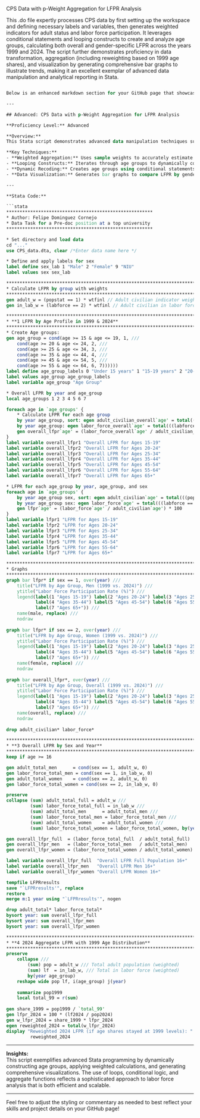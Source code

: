 CPS Data with p-Weight Aggregation for LFPR Analysis

This .do file expertly processes CPS data by first setting up the workspace and defining necessary labels and variables, then generates weighted indicators for adult status and labor force participation. It leverages conditional statements and looping constructs to create and analyze age groups, calculating both overall and gender-specific LFPR across the years 1999 and 2024. The script further demonstrates proficiency in data transformation, aggregation (including reweighting based on 1999 age shares), and visualization by generating comprehensive bar graphs to illustrate trends, making it an excellent exemplar of advanced data manipulation and analytical reporting in Stata.


```stata

Below is an enhanced markdown section for your GitHub page that showcases your CPS Data with p-Weight Aggregation for LFPR Analysis .do file. It includes clear headers, descriptive text, and a formatted code block to highlight your work:

---

## Advanced: CPS Data with p-Weight Aggregation for LFPR Analysis

**Proficiency Level:** Advanced

**Overview:**  
This Stata script demonstrates advanced data manipulation techniques such as weighted aggregations, looping constructs, dynamic recoding, and data visualization. It calculates the Labor Force Participation Rate (LFPR) across age groups and by sex for the years 1999 and 2024, and produces comparative bar graphs to illustrate trends over time.

**Key Techniques:**
- **Weighted Aggregation:** Uses sample weights to accurately estimate adult population and labor force participation.
- **Looping Constructs:** Iterates through age groups to dynamically compute LFPR for each subgroup.
- **Dynamic Recoding:** Creates age groups using conditional statements and labels them with meaningful categories.
- **Data Visualization:** Generates bar graphs to compare LFPR by gender and overall, facilitating a clear interpretation of trends.

---

**Stata Code:**

```stata
*******************************************************
* Author: Felipe Dominguez Cornejo
* Data Task for a Pre-doc position at a top university
*******************************************************

* Set directory and load data
cd "..."
use CPS_data.dta, clear /*Enter data name here */

* Define and apply labels for sex
label define sex_lab 1 "Male" 2 "Female" 9 "NIU"
label values sex sex_lab

****************************************************************************************
* Calculate LFPR by group with weights
****************************************************************************************
gen adult_w = (popstat == 1) * wtfinl // Adult civilian indicator weighted
gen in_lab_w = (labforce == 2) * wtfinl // Adult civilian in labor force indicator weighted

***************************************************************************************************
* **1 LFPR by Age Profile in 1999 & 2024**
***************************************************************************************************
* Create Age groups:
gen age_group = cond(age >= 15 & age <= 19, 1, ///
    cond(age >= 20 & age <= 24, 2, ///
    cond(age >= 25 & age <= 34, 3, ///
    cond(age >= 35 & age <= 44, 4, ///
    cond(age >= 45 & age <= 54, 5, ///
    cond(age >= 55 & age <= 64, 6, 7))))))
label define age_group_labels 0 "Under 15 years" 1 "15-19 years" 2 "20-24 years" 3 "25-34 years" 4 "35-44 years" 5 "45-54 years" 6 "55-64 years" 7 "65+ years"
label values age_group age_group_labels
label variable age_group "Age Group"

* Overall LFPR by year and age_group
local age_groups 1 2 3 4 5 6 7

foreach age in `age_groups' {
    * Calculate LFPR for each age group
    by year age_group, sort: egen adult_civilian_overall`age' = total(((popstat == 1) & (age_group == `age')) * wtfinl)
    by year age_group: egen labor_force_overall`age' = total(((labforce == 2) & (age_group == `age')) * wtfinl)
    gen overall_lfpr`age' = (labor_force_overall`age' / adult_civilian_overall`age') * 100
}
label variable overall_lfpr1 "Overall LFPR for Ages 15-19"
label variable overall_lfpr2 "Overall LFPR for Ages 20-24"
label variable overall_lfpr3 "Overall LFPR for Ages 25-34"
label variable overall_lfpr4 "Overall LFPR for Ages 35-44"
label variable overall_lfpr5 "Overall LFPR for Ages 45-54"
label variable overall_lfpr6 "Overall LFPR for Ages 55-64"
label variable overall_lfpr7 "Overall LFPR for Ages 65+"

* LFPR for each age_group by year, age_group, and sex
foreach age in `age_groups' {
    by year age_group sex, sort: egen adult_civilian`age' = total(((popstat == 1) & (age_group == `age')) * wtfinl)
    by year age_group sex: egen labor_force`age' = total(((labforce == 2) & (age_group == `age')) * wtfinl)
    gen lfpr`age' = (labor_force`age' / adult_civilian`age') * 100
}
label variable lfpr1 "LFPR for Ages 15-19"
label variable lfpr2 "LFPR for Ages 20-24"
label variable lfpr3 "LFPR for Ages 25-34"
label variable lfpr4 "LFPR for Ages 35-44"
label variable lfpr5 "LFPR for Ages 45-54"
label variable lfpr6 "LFPR for Ages 55-64"
label variable lfpr7 "LFPR for Ages 65+"

******************************************************************************
* Graphs
******************************************************************************
graph bar lfpr* if sex == 1, over(year) ///
    title("LFPR by Age Group, Men (1999 vs. 2024)") ///
    ytitle("Labor Force Participation Rate (%)") ///
    legend(label(1 "Ages 15-19") label(2 "Ages 20-24") label(3 "Ages 25-34") ///
           label(4 "Ages 35-44") label(5 "Ages 45-54") label(6 "Ages 55-64") ///
           label(7 "Ages 65+")) ///
    name(male, replace) ///
    nodraw
	   
graph bar lfpr* if sex == 2, over(year) ///
    title("LFPR by Age Group, Women (1999 vs. 2024)") ///
    ytitle("Labor Force Participation Rate (%)") ///
    legend(label(1 "Ages 15-19") label(2 "Ages 20-24") label(3 "Ages 25-34") ///
           label(4 "Ages 35-44") label(5 "Ages 45-54") label(6 "Ages 55-64") ///
           label(7 "Ages 65+")) ///
    name(female, replace) ///
    nodraw
	
graph bar overall_lfpr*, over(year) ///
    title("LFPR by Age Group, Overall (1999 vs. 2024)") ///
    ytitle("Labor Force Participation Rate (%)") ///
    legend(label(1 "Ages 15-19") label(2 "Ages 20-24") label(3 "Ages 25-34") ///
           label(4 "Ages 35-44") label(5 "Ages 45-54") label(6 "Ages 55-64") ///
           label(7 "Ages 65+")) ///
    name(overall, replace) ///
    nodraw
	
drop adult_civilian* labor_force*

******************************************************************************
* **3 Overall LFPR by Sex and Year**
******************************************************************************
keep if age >= 16 

gen adult_total_men      = cond(sex == 1, adult_w, 0)
gen labor_force_total_men = cond(sex == 1, in_lab_w, 0)
gen adult_total_women    = cond(sex == 2, adult_w, 0)
gen labor_force_total_women = cond(sex == 2, in_lab_w, 0)

preserve
collapse (sum) adult_total_full = adult_w ///
         (sum) labor_force_total_full = in_lab_w ///
         (sum) adult_total_men      = adult_total_men ///
         (sum) labor_force_total_men = labor_force_total_men ///
         (sum) adult_total_women    = adult_total_women ///
         (sum) labor_force_total_women = labor_force_total_women, by(year)

gen overall_lfpr_full  = (labor_force_total_full  / adult_total_full)  * 100
gen overall_lfpr_men   = (labor_force_total_men   / adult_total_men)   * 100
gen overall_lfpr_women = (labor_force_total_women / adult_total_women) * 100

label variable overall_lfpr_full  "Overall LFPR Full Population 16+"
label variable overall_lfpr_men   "Overall LFPR Men 16+"
label variable overall_lfpr_women "Overall LFPR Women 16+"

tempfile LFPRresults
save "`LFPRresults'", replace
restore
merge m:1 year using "`LFPRresults'", nogen

drop adult_total* labor_force_total*
bysort year: sum overall_lfpr_full
bysort year: sum overall_lfpr_men
bysort year: sum overall_lfpr_women

******************************************************************************
* **4 2024 Aggregate LFPR with 1999 Age Distribution**
******************************************************************************
preserve
    collapse ///
        (sum) pop = adult_w /// Total adult population (weighted)
        (sum) lf  = in_lab_w, /// Total in labor force (weighted)
        by(year age_group)
    reshape wide pop lf, i(age_group) j(year)
    
    summarize pop1999
    local total_99 = r(sum)
    
gen share_1999 = pop1999 / `total_99'
gen lfpr_2024 = 100 * (lf2024 / pop2024)
gen w_lfpr_2024 = share_1999 * lfpr_2024
egen reweighted_2024 = total(w_lfpr_2024)
display "Reweighted 2024 LFPR (if age shares stayed at 1999 levels): " ///
         reweighted_2024
```

---

**Insights:**  
This script exemplifies advanced Stata programming by dynamically constructing age groups, applying weighted calculations, and generating comprehensive visualizations. The use of loops, conditional logic, and aggregate functions reflects a sophisticated approach to labor force analysis that is both efficient and scalable.

---

Feel free to adjust the styling or commentary as needed to best reflect your skills and project details on your GitHub page!

